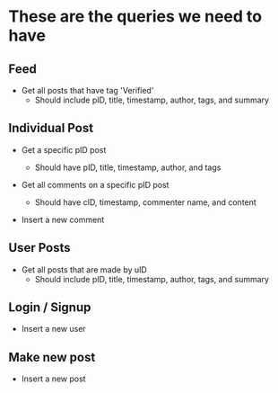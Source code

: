 # These are the queries we need to have

## Feed

- Get all posts that have tag 'Verified'
    - Should include pID, title, timestamp, author, tags, and summary

## Individual Post

- Get a specific pID post
    - Should have pID, title, timestamp, author, and tags

- Get all comments on a specific pID post
    - Should have cID, timestamp, commenter name, and content

- Insert a new comment

## User Posts

- Get all posts that are made by uID
    - Should include pID, title, timestamp, author, tags, and summary

## Login / Signup

- Insert a new user

## Make new post

- Insert a new post